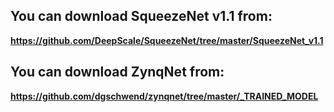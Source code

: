 ## You can download SqueezeNet v1.1 from:

**https://github.com/DeepScale/SqueezeNet/tree/master/SqueezeNet_v1.1**

## You can download ZynqNet from:

**https://github.com/dgschwend/zynqnet/tree/master/_TRAINED_MODEL**
